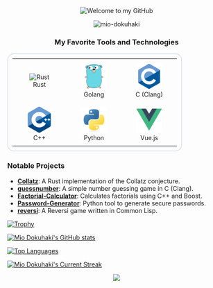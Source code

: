 <p align="center">
  <img src="https://readme-typing-svg.demolab.com/?lines=Hi+Welcome+to+my+GitHub!;Mio+Dokuhaki+-+Tech+Enthusiast!;Check+out+my+Repositories!;Hope+you+enjoy!&font=Fira%20Code&center=true&width=400&height=65&duration=4000&pause=1000" alt="Welcome to my GitHub">
</p>

<p align="center"> <img src="https://komarev.com/ghpvc/?username=mio-dokuhaki&label=Profile%20views&color=0e75b6&style=flat" alt="mio-dokuhaki" /> </p>

<h3 align="center" font-size='25px'>My Favorite Tools and Technologies</h3>

<table align="center" style="border-radius: 15px; width: 80%; border: 2px solid #e1e4e8; padding: 10px;">
  <tr>
    <td align="center" width="120" style="border-radius: 15px; padding: 10px;">
        <img src="https://commons.wikimedia.org/wiki/Special:FilePath/Rust_programming_language_black_logo.svg" width="60" height="60" alt="Rust" />
      <br>Rust
    </td>
    <td align="center" width="120" style="border-radius: 15px; padding: 10px;">
        <img src="https://raw.githubusercontent.com/devicons/devicon/master/icons/go/go-original.svg" width="60" height="60" alt="Golang" />
      <br>Golang
    </td>    
    <td align="center" width="120" style="border-radius: 15px; padding: 10px;">
        <img src="https://raw.githubusercontent.com/devicons/devicon/master/icons/c/c-original.svg" width="60" height="60" alt="C" />
      <br>C (Clang)
    </td>
  </tr>
  <tr>
    <td align="center" width="120" style="border-radius: 15px; padding: 10px;">
        <img src="https://raw.githubusercontent.com/devicons/devicon/master/icons/cplusplus/cplusplus-original.svg" width="60" height="60" alt="C++" />
      <br>C++
    </td>
    <td align="center" width="120" style="border-radius: 15px; padding: 10px;">
        <img src="https://raw.githubusercontent.com/devicons/devicon/master/icons/python/python-original.svg" width="60" height="60" alt="Python" />
      <br>Python
    </td>
    <td align="center" width="120" style="border-radius: 15px; padding: 10px;">
        <img src="https://raw.githubusercontent.com/devicons/devicon/master/icons/vuejs/vuejs-original.svg" width="60" height="60" alt="Vue.js" />
      <br>Vue.js
    </td>
  </tr>
</table>

### Notable Projects

- **[Collatz](https://github.com/mio-dokuhaki/Collatz)**: A Rust implementation of the Collatz conjecture.
- **[guessnumber](https://github.com/mio-dokuhaki/guessnumber)**: A simple number guessing game in C (Clang).
- **[Factorial-Calculator](https://github.com/mio-dokuhaki/Factorial-Calculator)**: Calculates factorials using C++ and Boost.
- **[Password-Generator](https://github.com/mio-dokuhaki/Password-Generator)**: Python tool to generate secure passwords.
- **[reversi](https://github.com/mio-dokuhaki/reversi)**: A Reversi game written in Common Lisp.

[![Trophy](https://github-profile-trophy.vercel.app/?username=mio-dokuhaki&theme=darkhub)](https://github.com/ryo-ma/github-profile-trophy)

[![Mio Dokuhaki's GitHub stats](https://github-readme-stats.vercel.app/api?username=mio-dokuhaki&show_icons=true&theme=transparent&show=reviews,discussions_started,discussions_answered,prs_merged,prs_merged_percentage)](#)

[![Top Languages](https://github-readme-mwendwa.vercel.app/api/top-langs/?username=mio-dokuhaki&layout=compact&count_private=true&theme=blue-green&title_color=00b3ff)](#)

[![Mio Dokuhaki's Current Streak](https://streak-stats.demolab.com/?user=mio-dokuhaki&count_private=true&theme=blue-green&title_color=00b3ff)](#)

<p align="center">
     <img src="https://capsule-render.vercel.app/api?type=waving&color=gradient&height=100&section=footer"/>
</p>
